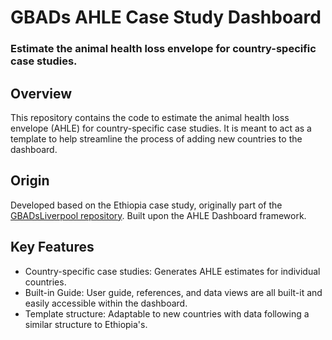 # GBADs AHLE Case Study Dashboard

<h3>Estimate the animal health loss envelope for country-specific case studies.<h3>

<h2>Overview</h2>

This repository contains the code to estimate the animal health loss envelope (AHLE) for country-specific case studies. It is meant to act as a template to help streamline the process of adding new countries to the dashboard.

<h2>Origin</h2>

Developed based on the Ethiopia case study, originally part of the [GBADsLiverpool repository](https://github.com/GBADsInformatics/GBADsLiverpool).
Built upon the AHLE Dashboard framework.

<h2>Key Features</h2>

<ul>
	<li>Country-specific case studies: Generates AHLE estimates for individual countries. </li>
	<li>Built-in Guide: User guide, references, and data views are all built-it and easily accessible within the dashboard. </li>
	<li>Template structure: Adaptable to new countries with data following a similar structure to Ethiopia's. </li>
</ul>